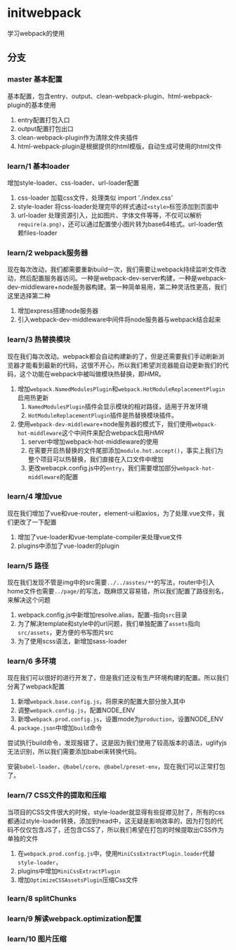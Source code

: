 # initwebpack

学习webpack的使用

## 分支

### master 基本配置

基本配置，包含entry、output、clean-webpack-plugin、html-webpack-plugin的基本使用
  1. entry配置打包入口
  2. output配置打包出口
  3. clean-webpack-plugin作为清除文件夹插件
  4. html-webpack-plugin是根据提供的html模版，自动生成可使用的html文件

### learn/1 基本loader

增加style-loader、css-loader、url-loader配置
  1. css-loader 加载css文件，处理类似 import './index.css'
  2. style-loader 将css-loader处理完毕的样式通过```<style>```标签添加到页面中
  3. url-loader 处理资源引入，比如图片、字体文件等等，不仅可以解析```require(a.png)```，还可以通过配置使小图片转为base64格式。url-loader依赖files-loader

### learn/2 webpack服务器

现在每次改动，我们都需要重新build一次，我们需要让webpack持续监听文件改动，然后配置服务器访问。一种是webpack-dev-server构建，一种是webpack-dev-middleware+node服务器构建。第一种简单易用，第二种灵活性更高，我们这里选择第二种
  1. 增加express搭建node服务器
  2. 引入webpack-dev-middleware中间件将node服务器与webpack结合起来

### learn/3 热替换模块

现在我们每次改动。webpack都会自动构建新的了，但是还需要我们手动刷新浏览器才能看到最新的代码，这很不开心，所以我们希望浏览器能自动更新我们的代码，这个功能在webpack中被叫做模块热替换，即*HMR*。
  1. 增加```webpack.NamedModulesPlugin```和```webpack.HotModuleReplacementPlugin```启用热更新
     1. ```NamedModulesPlugin```插件会显示模块的相对路径，适用于开发环境
     2. ```HotModuleReplacementPlugin```插件是热替换模块插件。
  2. 使用```webpack-dev-middleware```+node服务器的模式下，我们使用```webpack-hot-middleware```这个中间件来配合webpack启用*HMR*
     1. server中增加webpack-hot-middleware的使用
     2. 在需要开启热替换的文件尾部添加```module.hot.accept()```，事实上我们为整个项目可以热替换，我们直接在入口文件中增加
     3. 更改webacpk.config.js中的```entry```，我们需要增加部分```webpack-hot-middleware```的配置

### learn/4 增加vue

现在我们增加了vue和vue-router，element-ui和axios，为了处理.vue文件，我们更改了一下配置
  1. 增加了vue-loader和vue-template-compiler来处理vue文件
  2. plugins中添加了vue-loader的plugin
   
### learn/5 路径

现在我们发现不管是img中的src需要```../../asstes/**```的写法，router中引入home文件也需要```../page/```的写法，既麻烦又容易错，所以我们配置了路径别名，来解决这个问题
  1. webpack.config.js中新增加resolve.alias，配置```~```指向```src```目录
  2. 为了解决template和style中的url问题，我们单独配置了```assets```指向```src/assets```，更方便的书写图片src
  3. 为了使用scss语法，新增加sass-loader

### learn/6 多环境

现在我们可以很好的进行开发了，但是我们还没有生产环境构建的配置。所以我们分离了webpack配置
  1. 新增```webpack.base.config.js```，将原来的配置大部分放入其中
  2. 调整```webpack.config.js```，配置NODE_ENV
  3. 新增```webpack.prod.config.js```，设置mode为```production```，设置NODE_ENV
  4. ```package.json```中增加```build```命令

尝试执行build命令，发现报错了，这是因为我们使用了较高版本的语法，uglifyjs无法识别，所以我们需要添加babel来转换代码。

安装```babel-loader```、```@babel/core```、```@babel/preset-env```，现在我们可以正常打包了。

### learn/7 CSS文件的提取和压缩

当项目的CSS文件很大的时候，style-loader就显得有些捉襟见肘了，所有的css都通过style-loader转换，添加到head中，这无疑是影响效率的，因为打包的代码不仅仅包含JS了，还包含CSS了，所以我们希望在打包的时候提取出CSS作为单独的文件
  1. 在```webpack.prod.config.js```中，使用```MiniCssExtractPlugin.loader```代替```style-loader```，
  2. plugins中增加```MiniCssExtractPlugin```
  3. 增加```OptimizeCSSAssetsPlugin```压缩Css文件

### learn/8 splitChunks

### learn/9 解读webpack.optimization配置

### learn/10 图片压缩